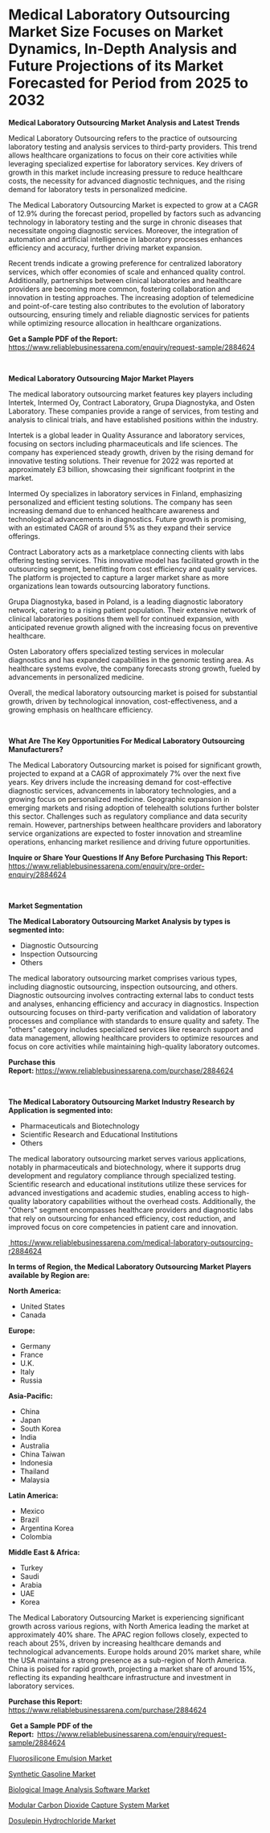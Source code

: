 <p><h1>Medical Laboratory Outsourcing Market Size Focuses on Market Dynamics, In-Depth Analysis and Future Projections of its Market Forecasted for Period from 2025 to 2032</h1></p><p><strong>Medical Laboratory Outsourcing Market Analysis and Latest Trends</strong></p>
<p><p>Medical Laboratory Outsourcing refers to the practice of outsourcing laboratory testing and analysis services to third-party providers. This trend allows healthcare organizations to focus on their core activities while leveraging specialized expertise for laboratory services. Key drivers of growth in this market include increasing pressure to reduce healthcare costs, the necessity for advanced diagnostic techniques, and the rising demand for laboratory tests in personalized medicine.</p><p>The Medical Laboratory Outsourcing Market is expected to grow at a CAGR of 12.9% during the forecast period, propelled by factors such as advancing technology in laboratory testing and the surge in chronic diseases that necessitate ongoing diagnostic services. Moreover, the integration of automation and artificial intelligence in laboratory processes enhances efficiency and accuracy, further driving market expansion.</p><p>Recent trends indicate a growing preference for centralized laboratory services, which offer economies of scale and enhanced quality control. Additionally, partnerships between clinical laboratories and healthcare providers are becoming more common, fostering collaboration and innovation in testing approaches. The increasing adoption of telemedicine and point-of-care testing also contributes to the evolution of laboratory outsourcing, ensuring timely and reliable diagnostic services for patients while optimizing resource allocation in healthcare organizations.</p></p>
<p><strong>Get a Sample PDF of the Report:&nbsp;</strong> <a href="https://www.reliablebusinessarena.com/enquiry/request-sample/2884624?utm_campaign=2217&utm_medium=2&utm_source=Github&utm_content=ia&utm_term=13032025&utm_id=medical-laboratory-outsourcing">https://www.reliablebusinessarena.com/enquiry/request-sample/2884624</a></p>
<p>&nbsp;</p>
<p><strong>Medical Laboratory Outsourcing Major Market Players</strong></p>
<p><p>The medical laboratory outsourcing market features key players including Intertek, Intermed Oy, Contract Laboratory, Grupa Diagnostyka, and Osten Laboratory. These companies provide a range of services, from testing and analysis to clinical trials, and have established positions within the industry.</p><p>Intertek is a global leader in Quality Assurance and laboratory services, focusing on sectors including pharmaceuticals and life sciences. The company has experienced steady growth, driven by the rising demand for innovative testing solutions. Their revenue for 2022 was reported at approximately £3 billion, showcasing their significant footprint in the market.</p><p>Intermed Oy specializes in laboratory services in Finland, emphasizing personalized and efficient testing solutions. The company has seen increasing demand due to enhanced healthcare awareness and technological advancements in diagnostics. Future growth is promising, with an estimated CAGR of around 5% as they expand their service offerings.</p><p>Contract Laboratory acts as a marketplace connecting clients with labs offering testing services. This innovative model has facilitated growth in the outsourcing segment, benefitting from cost efficiency and quality services. The platform is projected to capture a larger market share as more organizations lean towards outsourcing laboratory functions.</p><p>Grupa Diagnostyka, based in Poland, is a leading diagnostic laboratory network, catering to a rising patient population. Their extensive network of clinical laboratories positions them well for continued expansion, with anticipated revenue growth aligned with the increasing focus on preventive healthcare.</p><p>Osten Laboratory offers specialized testing services in molecular diagnostics and has expanded capabilities in the genomic testing area. As healthcare systems evolve, the company forecasts strong growth, fueled by advancements in personalized medicine.</p><p>Overall, the medical laboratory outsourcing market is poised for substantial growth, driven by technological innovation, cost-effectiveness, and a growing emphasis on healthcare efficiency.</p></p>
<p>&nbsp;</p>
<p><strong>What Are The Key Opportunities For Medical Laboratory Outsourcing Manufacturers?</strong></p>
<p><p>The Medical Laboratory Outsourcing market is poised for significant growth, projected to expand at a CAGR of approximately 7% over the next five years. Key drivers include the increasing demand for cost-effective diagnostic services, advancements in laboratory technologies, and a growing focus on personalized medicine. Geographic expansion in emerging markets and rising adoption of telehealth solutions further bolster this sector. Challenges such as regulatory compliance and data security remain. However, partnerships between healthcare providers and laboratory service organizations are expected to foster innovation and streamline operations, enhancing market resilience and driving future opportunities.</p></p>
<p><strong>Inquire or Share Your Questions If Any Before Purchasing This Report:</strong> <a href="https://www.reliablebusinessarena.com/enquiry/pre-order-enquiry/2884624?utm_campaign=2217&utm_medium=2&utm_source=Github&utm_content=ia&utm_term=13032025&utm_id=medical-laboratory-outsourcing">https://www.reliablebusinessarena.com/enquiry/pre-order-enquiry/2884624</a></p>
<p>&nbsp;</p>
<p><strong>Market Segmentation</strong></p>
<p><strong>The Medical Laboratory Outsourcing Market Analysis by types is segmented into:</strong></p>
<p><ul><li>Diagnostic Outsourcing</li><li>Inspection Outsourcing</li><li>Others</li></ul></p>
<p><p>The medical laboratory outsourcing market comprises various types, including diagnostic outsourcing, inspection outsourcing, and others. Diagnostic outsourcing involves contracting external labs to conduct tests and analyses, enhancing efficiency and accuracy in diagnostics. Inspection outsourcing focuses on third-party verification and validation of laboratory processes and compliance with standards to ensure quality and safety. The "others" category includes specialized services like research support and data management, allowing healthcare providers to optimize resources and focus on core activities while maintaining high-quality laboratory outcomes.</p></p>
<p><strong>Purchase this Report:&nbsp;</strong><a href="https://www.reliablebusinessarena.com/purchase/2884624?utm_campaign=2217&utm_medium=2&utm_source=Github&utm_content=ia&utm_term=13032025&utm_id=medical-laboratory-outsourcing">https://www.reliablebusinessarena.com/purchase/2884624</a></p>
<p>&nbsp;</p>
<p><strong>The Medical Laboratory Outsourcing Market Industry Research by Application is segmented into:</strong></p>
<p><ul><li>Pharmaceuticals and Biotechnology</li><li>Scientific Research and Educational Institutions</li><li>Others</li></ul></p>
<p><p>The medical laboratory outsourcing market serves various applications, notably in pharmaceuticals and biotechnology, where it supports drug development and regulatory compliance through specialized testing. Scientific research and educational institutions utilize these services for advanced investigations and academic studies, enabling access to high-quality laboratory capabilities without the overhead costs. Additionally, the "Others" segment encompasses healthcare providers and diagnostic labs that rely on outsourcing for enhanced efficiency, cost reduction, and improved focus on core competencies in patient care and innovation.</p></p>
<p><a href="https://www.reliablebusinessarena.com/medical-laboratory-outsourcing-r2884624?utm_campaign=2217&utm_medium=2&utm_source=Github&utm_content=ia&utm_term=13032025&utm_id=medical-laboratory-outsourcing">&nbsp;https://www.reliablebusinessarena.com/medical-laboratory-outsourcing-r2884624</a></p>
<p><strong>In terms of Region, the Medical Laboratory Outsourcing Market Players available by Region are:</strong></p>
<p>
    <p> <strong> North America: </strong>
        <ul>
            <li>United States</li>
            <li>Canada</li>
        </ul>
        </p> 
    <p> <strong> Europe: </strong>
        <ul>
            <li>Germany</li>
            <li>France</li>
            <li>U.K.</li>
            <li>Italy</li>
            <li>Russia</li>
        </ul>
        </p> 
    <p> <strong> Asia-Pacific: </strong>
        <ul>
            <li>China</li>
            <li>Japan</li>
            <li>South Korea</li>
            <li>India</li>
            <li>Australia</li>
            <li>China Taiwan</li>
            <li>Indonesia</li>
            <li>Thailand</li>
            <li>Malaysia</li>
        </ul>
        </p> 
    <p> <strong> Latin America: </strong>
        <ul>
            <li>Mexico</li>
            <li>Brazil</li>
            <li>Argentina Korea</li>
            <li>Colombia</li>
        </ul>
        </p> 
    <p> <strong> Middle East & Africa: </strong>
        <ul>
            <li>Turkey</li>
            <li>Saudi</li>
            <li>Arabia</li>
            <li>UAE</li>
            <li>Korea</li>
        </ul>
    </p>
    </p>
<p><p>The Medical Laboratory Outsourcing Market is experiencing significant growth across various regions, with North America leading the market at approximately 40% share. The APAC region follows closely, expected to reach about 25%, driven by increasing healthcare demands and technological advancements. Europe holds around 20% market share, while the USA maintains a strong presence as a sub-region of North America. China is poised for rapid growth, projecting a market share of around 15%, reflecting its expanding healthcare infrastructure and investment in laboratory services.</p></p>
<p><strong>Purchase this Report: </strong><a href="https://www.reliablebusinessarena.com/purchase/2884624?utm_campaign=2217&utm_medium=2&utm_source=Github&utm_content=ia&utm_term=13032025&utm_id=medical-laboratory-outsourcing">https://www.reliablebusinessarena.com/purchase/2884624</a></p>
<p>&nbsp;<strong>Get a Sample PDF of the Report:&nbsp;&nbsp;</strong><a href="https://www.reliablebusinessarena.com/enquiry/request-sample/2884624?utm_campaign=2217&utm_medium=2&utm_source=Github&utm_content=ia&utm_term=13032025&utm_id=medical-laboratory-outsourcing">https://www.reliablebusinessarena.com/enquiry/request-sample/2884624</a></p>
<p><strong></strong></p>
<p><p><a href="https://github.com/donnypolan/Market-Research-Report-List-1/blob/main/fluorosilicone-emulsion-market.md?utm_campaign=2217&utm_medium=2&utm_source=Github&utm_content=ia&utm_term=13032025&utm_id=medical-laboratory-outsourcing">Fluorosilicone Emulsion Market</a></p><p><a href="https://github.com/ujanoandryvw/Market-Research-Report-List-1/blob/main/synthetic-gasoline-market.md?utm_campaign=2217&utm_medium=2&utm_source=Github&utm_content=ia&utm_term=13032025&utm_id=medical-laboratory-outsourcing">Synthetic Gasoline Market</a></p><p><a href="https://github.com/zemonarutaep/Market-Research-Report-List-1/blob/main/biological-image-analysis-software-market.md?utm_campaign=2217&utm_medium=2&utm_source=Github&utm_content=ia&utm_term=13032025&utm_id=medical-laboratory-outsourcing">Biological Image Analysis Software Market</a></p><p><a href="https://github.com/buluckcapps2/Market-Research-Report-List-1/blob/main/modular-carbon-dioxide-capture-system-market.md?utm_campaign=2217&utm_medium=2&utm_source=Github&utm_content=ia&utm_term=13032025&utm_id=medical-laboratory-outsourcing">Modular Carbon Dioxide Capture System Market</a></p><p><a href="https://github.com/floengsubb/Market-Research-Report-List-1/blob/main/dosulepin-hydrochloride-market.md?utm_campaign=2217&utm_medium=2&utm_source=Github&utm_content=ia&utm_term=13032025&utm_id=medical-laboratory-outsourcing">Dosulepin Hydrochloride Market</a></p></p>